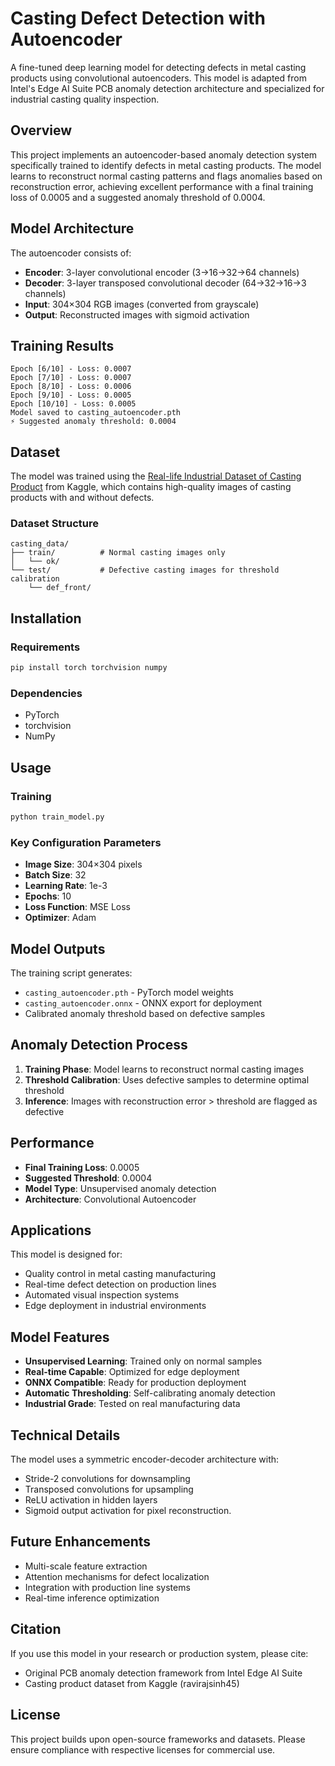 # Casting Defect Detection with Autoencoder

A fine-tuned deep learning model for detecting defects in metal casting products using convolutional autoencoders. This model is adapted from Intel's Edge AI Suite PCB anomaly detection architecture and specialized for industrial casting quality inspection.

## Overview

This project implements an autoencoder-based anomaly detection system specifically trained to identify defects in metal casting products. The model learns to reconstruct normal casting patterns and flags anomalies based on reconstruction error, achieving excellent performance with a final training loss of 0.0005 and a suggested anomaly threshold of 0.0004.

## Model Architecture

The autoencoder consists of:

- **Encoder**: 3-layer convolutional encoder (3→16→32→64 channels)
- **Decoder**: 3-layer transposed convolutional decoder (64→32→16→3 channels)
- **Input**: 304×304 RGB images (converted from grayscale)
- **Output**: Reconstructed images with sigmoid activation


## Training Results

```
Epoch [6/10] - Loss: 0.0007
Epoch [7/10] - Loss: 0.0007
Epoch [8/10] - Loss: 0.0006
Epoch [9/10] - Loss: 0.0005
Epoch [10/10] - Loss: 0.0005
Model saved to casting_autoencoder.pth
⚡ Suggested anomaly threshold: 0.0004
```


## Dataset

The model was trained using the [Real-life Industrial Dataset of Casting Product](https://www.kaggle.com/datasets/ravirajsinh45/real-life-industrial-dataset-of-casting-product) from Kaggle, which contains high-quality images of casting products with and without defects.

### Dataset Structure

```
casting_data/
├── train/          # Normal casting images only
│   └── ok/
└── test/           # Defective casting images for threshold calibration
    └── def_front/
```


## Installation

### Requirements

```bash
pip install torch torchvision numpy
```


### Dependencies

- PyTorch
- torchvision
- NumPy


## Usage

### Training

```python
python train_model.py
```


### Key Configuration Parameters

- **Image Size**: 304×304 pixels
- **Batch Size**: 32
- **Learning Rate**: 1e-3
- **Epochs**: 10
- **Loss Function**: MSE Loss
- **Optimizer**: Adam


## Model Outputs

The training script generates:

- `casting_autoencoder.pth` - PyTorch model weights
- `casting_autoencoder.onnx` - ONNX export for deployment
- Calibrated anomaly threshold based on defective samples


## Anomaly Detection Process

1. **Training Phase**: Model learns to reconstruct normal casting images
2. **Threshold Calibration**: Uses defective samples to determine optimal threshold
3. **Inference**: Images with reconstruction error > threshold are flagged as defective

## Performance

- **Final Training Loss**: 0.0005
- **Suggested Threshold**: 0.0004
- **Model Type**: Unsupervised anomaly detection
- **Architecture**: Convolutional Autoencoder


## Applications

This model is designed for:

- Quality control in metal casting manufacturing
- Real-time defect detection on production lines
- Automated visual inspection systems
- Edge deployment in industrial environments


## Model Features

- **Unsupervised Learning**: Trained only on normal samples
- **Real-time Capable**: Optimized for edge deployment
- **ONNX Compatible**: Ready for production deployment
- **Automatic Thresholding**: Self-calibrating anomaly detection
- **Industrial Grade**: Tested on real manufacturing data


## Technical Details

The model uses a symmetric encoder-decoder architecture with:

- Stride-2 convolutions for downsampling
- Transposed convolutions for upsampling
- ReLU activation in hidden layers
- Sigmoid output activation for pixel reconstruction.


## Future Enhancements

- Multi-scale feature extraction
- Attention mechanisms for defect localization
- Integration with production line systems
- Real-time inference optimization


## Citation

If you use this model in your research or production system, please cite:

- Original PCB anomaly detection framework from Intel Edge AI Suite
- Casting product dataset from Kaggle (ravirajsinh45)


## License

This project builds upon open-source frameworks and datasets. Please ensure compliance with respective licenses for commercial use.

